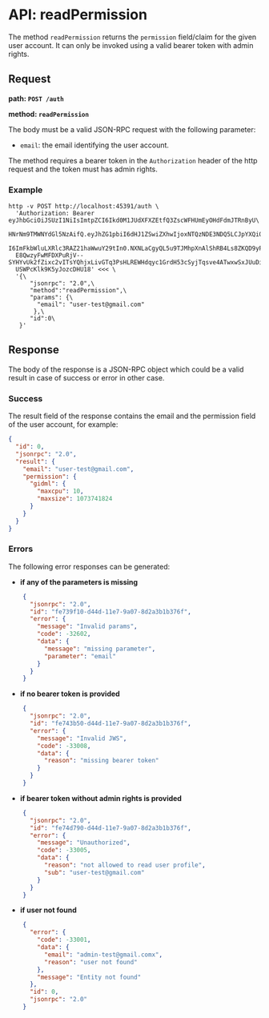 # API: readPermission

The method `readPermission` returns the `permission` field/claim for
the given user account. It can only be invoked using a valid bearer token
with admin rights.

## Request

**path: `POST /auth`**

**method: `readPermission`**

The body must be a valid JSON-RPC request with the following parameter:

* `email`: the email identifying the user account.

The method requires a bearer token in the `Authorization` header of the
http request and the token must has admin rights.

### Example

```
http -v POST http://localhost:45391/auth \
  'Authorization: Bearer eyJhbGciOiJSUzI1NiIsImtpZCI6Ikd0M1JUdXFXZEtfQ3ZscWFHUmEyOHdFdmJTRnByU\
  HNrNm9TMWNYdGl5NzAifQ.eyJhZG1pbiI6dHJ1ZSwiZXhwIjoxNTQzNDE3NDQ5LCJpYXQiOjE1MTE4ODE0NDksInN1Yi\
  I6ImFkbWluLXRlc3RAZ21haWwuY29tIn0.NXNLaCgyQL5u9TJMhpXnAlShRB4Ls8ZKQD9yPZnyIekq1ZV4RvhfxrhEkD\
  E8QwzyFwMFDXPuRjV--SYHYvUk2fZixc2vITsYQhjxLivGTq3PsHLREWHdqyc1GrdH53cSyjTqsve4ATwxwSxJUuDiQa\
  USWPcKlk9K5yJozcDHU18' <<< \
  '{\
      "jsonrpc": "2.0",\
      "method":"readPermission",\
      "params": {\
        "email": "user-test@gmail.com"
       },\
      "id":0\
   }'
```


## Response

The body of the response is a JSON-RPC object which could be a valid result
in case of success or error in other case.

### Success

The result field of the response contains the email and the permission field of the
user account, for example:

```json
{
  "id": 0,
  "jsonrpc": "2.0",
  "result": {
    "email": "user-test@gmail.com",
    "permission": {
      "gidml": {
        "maxcpu": 10,
        "maxsize": 1073741824
      }
    }
  }
}
```

### Errors

The following error responses can be generated:

* **if any of the parameters is missing**

```json
    {
      "jsonrpc": "2.0",
      "id": "fe739f10-d44d-11e7-9a07-8d2a3b1b376f",
      "error": {
        "message": "Invalid params",
        "code": -32602,
        "data": {
          "message": "missing parameter",
          "parameter": "email"
        }
      }
    }
```

* **if no bearer token is provided**

```json
    {
      "jsonrpc": "2.0",
      "id": "fe743b50-d44d-11e7-9a07-8d2a3b1b376f",
      "error": {
        "message": "Invalid JWS",
        "code": -33008,
        "data": {
          "reason": "missing bearer token"
        }
      }
    }
```

* **if bearer token without admin rights is provided**

```json
    {
      "jsonrpc": "2.0",
      "id": "fe74d790-d44d-11e7-9a07-8d2a3b1b376f",
      "error": {
        "message": "Unauthorized",
        "code": -33005,
        "data": {
          "reason": "not allowed to read user profile",
          "sub": "user-test@gmail.com"
        }
      }
    }
```

* **if user not found**
```json
    {
      "error": {
        "code": -33001,
        "data": {
          "email": "admin-test@gmail.comx",
          "reason": "user not found"
        },
        "message": "Entity not found"
      },
      "id": 0,
      "jsonrpc": "2.0"
    }
```
